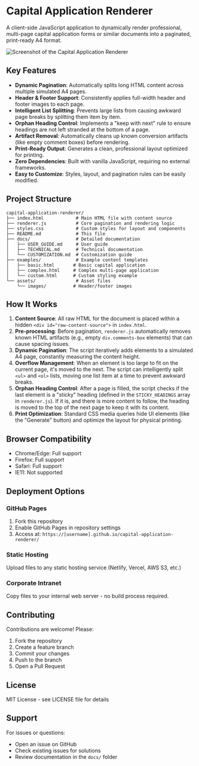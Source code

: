 # Capital Application Renderer

A client-side JavaScript application to dynamically render professional, multi-page capital application forms or similar documents into a paginated, print-ready A4 format.

![Screenshot of the Capital Application Renderer](https://user-images.githubusercontent.com/12345/67890.png) <!-- Placeholder image -->

## Key Features

- **Dynamic Pagination**: Automatically splits long HTML content across multiple simulated A4 pages.
- **Header & Footer Support**: Consistently applies full-width header and footer images to each page.
- **Intelligent List Splitting**: Prevents large lists from causing awkward page breaks by splitting them item by item.
- **Orphan Heading Control**: Implements a "keep with next" rule to ensure headings are not left stranded at the bottom of a page.
- **Artifact Removal**: Automatically cleans up known conversion artifacts (like empty comment boxes) before rendering.
- **Print-Ready Output**: Generates a clean, professional layout optimized for printing.
- **Zero Dependencies**: Built with vanilla JavaScript, requiring no external frameworks.
- **Easy to Customize**: Styles, layout, and pagination rules can be easily modified.

## Project Structure

```
capital-application-renderer/
├── index.html            # Main HTML file with content source
├── renderer.js           # Core pagination and rendering logic
├── styles.css            # Custom styles for layout and components
├── README.md             # This file
├── docs/                 # Detailed documentation
│   ├── USER_GUIDE.md     # User guide
│   ├── TECHNICAL.md      # Technical documentation
│   └── CUSTOMIZATION.md  # Customization guide
├── examples/             # Example content templates
│   ├── basic.html       # Basic capital application
│   ├── complex.html     # Complex multi-page application
│   └── custom.html      # Custom styling example
└── assets/               # Asset files
    └── images/          # Header/footer images
```

## How It Works

1.  **Content Source**: All raw HTML for the document is placed within a hidden `<div id="raw-content-source">` in `index.html`.
2.  **Pre-processing**: Before pagination, `renderer.js` automatically removes known HTML artifacts (e.g., empty `div.comments-box` elements) that can cause spacing issues.
3.  **Dynamic Pagination**: The script iteratively adds elements to a simulated A4 page, constantly measuring the content height.
4.  **Overflow Management**: When an element is too large to fit on the current page, it's moved to the next. The script can intelligently split `<ul>` and `<ol>` lists, moving one list item at a time to prevent awkward breaks.
5.  **Orphan Heading Control**: After a page is filled, the script checks if the last element is a "sticky" heading (defined in the `STICKY_HEADINGS` array in `renderer.js`). If it is, and there is more content to follow, the heading is moved to the top of the next page to keep it with its content.
6.  **Print Optimization**: Standard CSS media queries hide UI elements (like the "Generate" button) and optimize the layout for physical printing.

## Browser Compatibility

- Chrome/Edge: Full support
- Firefox: Full support
- Safari: Full support
- IE11: Not supported

## Deployment Options

### GitHub Pages
1. Fork this repository
2. Enable GitHub Pages in repository settings
3. Access at: `https://[username].github.io/capital-application-renderer/`

### Static Hosting
Upload files to any static hosting service (Netlify, Vercel, AWS S3, etc.)

### Corporate Intranet
Copy files to your internal web server - no build process required.

## Contributing

Contributions are welcome! Please:
1. Fork the repository
2. Create a feature branch
3. Commit your changes
4. Push to the branch
5. Open a Pull Request

## License

MIT License - see LICENSE file for details

## Support

For issues or questions:
- Open an issue on GitHub
- Check existing issues for solutions
- Review documentation in the `docs/` folder
